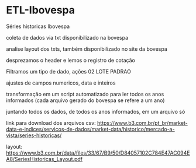 # ETL-Ibovespa


Séries historicas Ibovespa

coleta de dados via txt disponibilizado na bovespa

analise layout dos txts, também disponibilizado no site da bovespa

desprezamos o header e lemos o registro de cotação

Filtramos um tipo de dado, ações 02 LOTE PADRAO

ajustes de campos numericos, data e inteiros

transformação em um script automatizado para ler todos os anos informados (cada arquivo gerado do bovespa se refere a um ano)

juntando todos os dados, de todos os anos informados, em um arquivo só


link para download dos arquivos csv:
https://www.b3.com.br/pt_br/market-data-e-indices/servicos-de-dados/market-data/historico/mercado-a-vista/series-historicas/

layout:
https://www.b3.com.br/data/files/33/67/B9/50/D84057102C784E47AC094EA8/SeriesHistoricas_Layout.pdf
